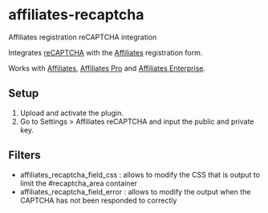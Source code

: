 affiliates-recaptcha
====================

Affiliates registration reCAPTCHA integration

Integrates <a href="http://www.google.com/recaptcha/">reCAPTCHA</a> with the <a href="http://www.itthinx.com/plugins/affiliates/">Affiliates</a> registration form.

Works with <a href="http://www.itthinx.com/plugins/affiliates/">Affiliates</a>, <a href="http://www.itthinx.com/plugins/affiliates-pro/">Affiliates Pro</a> and <a href="http://www.itthinx.com/plugins/affiliates-enterprise/">Affiliates Enterprise</a>.

Setup
-----

1. Upload and activate the plugin.
2. Go to Settings > Affiliates reCAPTCHA and input the public and private key.

Filters
-------

- affiliates_recaptcha_field_css : allows to modify the CSS that is output to limit the #recaptcha_area container
- affiliates_recaptcha_field_error : allows to modify the output when the CAPTCHA has not been responded to correctly
